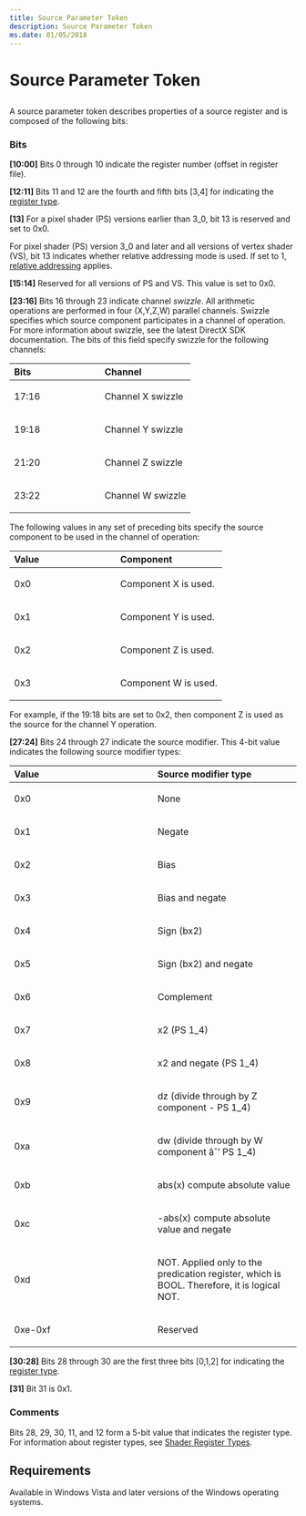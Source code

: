 ```yaml
---
title: Source Parameter Token
description: Source Parameter Token
ms.date: 01/05/2018
---
```


# Source Parameter Token


## <span id="ddk_source_parameter_token_gg"></span><span id="DDK_SOURCE_PARAMETER_TOKEN_GG"></span>


A source parameter token describes properties of a source register and is composed of the following bits:

### <span id="bits"></span><span id="BITS"></span>Bits

<span id="_10_00_"></span>**\[10:00\]**
Bits 0 through 10 indicate the register number (offset in register file).

<span id="_12_11_"></span>**\[12:11\]**
Bits 11 and 12 are the fourth and fifth bits \[3,4\] for indicating the [register type](/windows-hardware/drivers/ddi/d3d9types/ne-d3d9types-_d3dshader_param_register_type).

<span id="_13_"></span>**\[13\]**
For a pixel shader (PS) versions earlier than 3\_0, bit 13 is reserved and set to 0x0.

For pixel shader (PS) version 3\_0 and later and all versions of vertex shader (VS), bit 13 indicates whether relative addressing mode is used. If set to 1, [relative addressing](shader-relative-addressing.md) applies.

<span id="_15_14_"></span>**\[15:14\]**
Reserved for all versions of PS and VS. This value is set to 0x0.

<span id="_23_16_"></span>**\[23:16\]**
Bits 16 through 23 indicate channel *swizzle*. All arithmetic operations are performed in four (X,Y,Z,W) parallel channels. Swizzle specifies which source component participates in a channel of operation. For more information about swizzle, see the latest DirectX SDK documentation. The bits of this field specify swizzle for the following channels:

<table>
<colgroup>
<col width="50%" />
<col width="50%" />
</colgroup>
<thead>
<tr class="header">
<th align="left">Bits</th>
<th align="left">Channel</th>
</tr>
</thead>
<tbody>
<tr class="odd">
<td align="left"><p>17:16</p></td>
<td align="left"><p>Channel X swizzle</p></td>
</tr>
<tr class="even">
<td align="left"><p>19:18</p></td>
<td align="left"><p>Channel Y swizzle</p></td>
</tr>
<tr class="odd">
<td align="left"><p>21:20</p></td>
<td align="left"><p>Channel Z swizzle</p></td>
</tr>
<tr class="even">
<td align="left"><p>23:22</p></td>
<td align="left"><p>Channel W swizzle</p></td>
</tr>
</tbody>
</table>

 

The following values in any set of preceding bits specify the source component to be used in the channel of operation:

<table>
<colgroup>
<col width="50%" />
<col width="50%" />
</colgroup>
<thead>
<tr class="header">
<th align="left">Value</th>
<th align="left">Component</th>
</tr>
</thead>
<tbody>
<tr class="odd">
<td align="left"><p>0x0</p></td>
<td align="left"><p>Component X is used.</p></td>
</tr>
<tr class="even">
<td align="left"><p>0x1</p></td>
<td align="left"><p>Component Y is used.</p></td>
</tr>
<tr class="odd">
<td align="left"><p>0x2</p></td>
<td align="left"><p>Component Z is used.</p></td>
</tr>
<tr class="even">
<td align="left"><p>0x3</p></td>
<td align="left"><p>Component W is used.</p></td>
</tr>
</tbody>
</table>

 

For example, if the 19:18 bits are set to 0x2, then component Z is used as the source for the channel Y operation.

<span id="_27_24_"></span>**\[27:24\]**
Bits 24 through 27 indicate the source modifier. This 4-bit value indicates the following source modifier types:

<table>
<colgroup>
<col width="50%" />
<col width="50%" />
</colgroup>
<thead>
<tr class="header">
<th align="left">Value</th>
<th align="left">Source modifier type</th>
</tr>
</thead>
<tbody>
<tr class="odd">
<td align="left"><p>0x0</p></td>
<td align="left"><p>None</p></td>
</tr>
<tr class="even">
<td align="left"><p>0x1</p></td>
<td align="left"><p>Negate</p></td>
</tr>
<tr class="odd">
<td align="left"><p>0x2</p></td>
<td align="left"><p>Bias</p></td>
</tr>
<tr class="even">
<td align="left"><p>0x3</p></td>
<td align="left"><p>Bias and negate</p></td>
</tr>
<tr class="odd">
<td align="left"><p>0x4</p></td>
<td align="left"><p>Sign (bx2)</p></td>
</tr>
<tr class="even">
<td align="left"><p>0x5</p></td>
<td align="left"><p>Sign (bx2) and negate</p></td>
</tr>
<tr class="odd">
<td align="left"><p>0x6</p></td>
<td align="left"><p>Complement</p></td>
</tr>
<tr class="even">
<td align="left"><p>0x7</p></td>
<td align="left"><p>x2 (PS 1_4)</p></td>
</tr>
<tr class="odd">
<td align="left"><p>0x8</p></td>
<td align="left"><p>x2 and negate (PS 1_4)</p></td>
</tr>
<tr class="even">
<td align="left"><p>0x9</p></td>
<td align="left"><p>dz (divide through by Z component - PS 1_4)</p></td>
</tr>
<tr class="odd">
<td align="left"><p>0xa</p></td>
<td align="left"><p>dw (divide through by W component âˆ’ PS 1_4)</p></td>
</tr>
<tr class="even">
<td align="left"><p>0xb</p></td>
<td align="left"><p>abs(x) compute absolute value</p></td>
</tr>
<tr class="odd">
<td align="left"><p>0xc</p></td>
<td align="left"><p>-abs(x) compute absolute value and negate</p></td>
</tr>
<tr class="even">
<td align="left"><p>0xd</p></td>
<td align="left"><p>NOT. Applied only to the predication register, which is BOOL. Therefore, it is logical NOT.</p></td>
</tr>
<tr class="odd">
<td align="left"><p>0xe-0xf</p></td>
<td align="left"><p>Reserved</p></td>
</tr>
</tbody>
</table>

 

<span id="_30_28_"></span>**\[30:28\]**
Bits 28 through 30 are the first three bits \[0,1,2\] for indicating the [register type](/windows-hardware/drivers/ddi/d3d9types/ne-d3d9types-_d3dshader_param_register_type).

<span id="_31_"></span>**\[31\]**
Bit 31 is 0x1.

### <span id="comments"></span><span id="COMMENTS"></span>Comments

Bits 28, 29, 30, 11, and 12 form a 5-bit value that indicates the register type. For information about register types, see [Shader Register Types](/windows-hardware/drivers/ddi/d3d9types/ne-d3d9types-_d3dshader_param_register_type).

## <span id="Requirements"></span><span id="requirements"></span><span id="REQUIREMENTS"></span>Requirements


Available in Windows Vista and later versions of the Windows operating systems.

 

